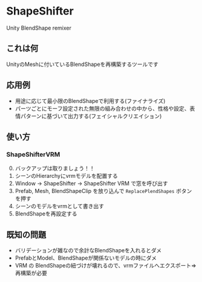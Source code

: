 # ShapeShifter
Unity BlendShape remixer

## これは何

UnityのMeshに付いているBlendShapeを再構築するツールです

## 応用例

+ 用途に応じて最小限のBlendShapeで利用する(ファイナライズ)
+ パーツごとにモーフ設定された無限の組み合わせの中から、性格や設定、表情パターンに基づいて出力する(フェイシャルクリエイション)

## 使い方

### ShapeShifterVRM

0. バックアップは取りましょう！！
1. シーンのHierarchyにvrmモデルを配置する
2. Window -> ShapeShifter -> ShapeShifter VRM で窓を呼び出す
3. Prefab, Mesh, BlendShapeClip を放り込んで `ReplacePlendShapes` ボタンを押す
4. シーンのモデルをvrmとして書き出す
5. BlendShapeを再設定する

## 既知の問題

+ バリデーションが雑なので余計なBlendShapeを入れるとダメ
+ PrefabとModel、BlendShapeが関係ないモデルの時にダメ
+ VRM の BlendShapeの紐づけが壊れるので、vrmファイルへエクスポート⇒再構築が必要
